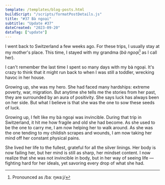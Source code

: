 ```yaml
---
template: /templates/blog-posts.html
buildScript: "/scripts/formatPostDetails.js"
title: "#37 Bà ngoại"
subtitle: "Update #37"
dateCreated: "2023-09-20"
dataTag: ["update"]
---
```


I went back to Switzerland a few weeks ago. For these trips, I usually stay at my mother's place. This time, I stayed with my grandma (_bà ngoại_[^1] as I call her).

I can't remember the last time I spent so many days with my bà ngoại. It's crazy to think that it might run back to when I was still a toddler, wrecking havoc in her house.

Growing up, she was my hero. She had faced many hardships: extreme poverty, war, migration. But anytime she tells me the stories from her past, they are surrounded by an aura of positivity. She says luck has always been on her side. But what I believe is that she was the one to sow these seeds of luck.

Growing up, I felt like my bà ngoại was invincible. During that trip in Switzerland, it hit me how fragile and old she had become. As she used to be the one to carry me, I am now helping her to walk around. As she was the one tending to my childish scrapes and wounds, I am now taking her mind off her constant physical pains.

She lived her life to the fullest, grateful for all the silver linings. Her body is now failing her, but her mind is still as sharp, her mindset content. I now realize that she was not invincible in body, but in her way of seeing life — fighting hard for her ideals, yet savoring every drop of what she had.

[^1]: Pronounced as /ɓaː ŋwaːj/
